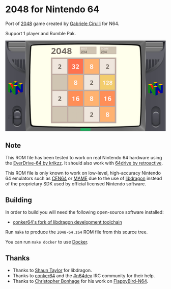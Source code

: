 # 2048 for Nintendo 64

Port of [2048](https://gabrielecirulli.github.io/2048/) game created
by [Gabriele Cirulli](https://gabrielecirulli.com/) for N64.

Support 1 player and Rumble Pak.

![game](./misc/screenshot.png?raw=true)

## Note

This ROM file has been tested to work on real Nintendo 64 hardware using the
[EverDrive-64 by krikzz](http://krikzz.com/). It should also work with
[64drive by retroactive](http://64drive.retroactive.be/).

This ROM file is only known to work on low-level, high-accuracy Nintendo 64
emulators such as [CEN64](https://cen64.com/) or [MAME](http://mamedev.org/)
due to the use of [libdragon](https://dragonminded.com/n64dev/libdragon/)
instead of the proprietary SDK used by official licensed Nintendo software.

## Building

In order to build you will need the following open-source software installed:

* [conker64's fork of libdragon development toolchain](https://github.com/conker64/libdragon)

Run `make` to produce the `2048-64.z64` ROM file from this source tree.

You can run `make docker` to use [Docker](https://docker.com).

## Thanks

* Thanks to [Shaun Taylor](https://github.com/DragonMinded) for libdragon.
* Thanks to [conker64](https://github.com/conker64) and the [#n64dev](irc://irc.efnet.org/#n64dev) IRC community for their help.
* Thanks to [Christopher Bonhage](https://github.com/meeq) for his work on [FlappyBird-N64](https://github.com/meeq/FlappyBird-N64).